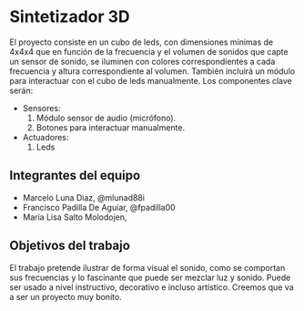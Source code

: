 ﻿# Sintetizador 3D

El proyecto consiste en un cubo de leds, con dimensiones mínimas de 4x4x4 que en función de la frecuencia y el volumen de sonidos que capte un sensor de sonido, se iluminen con colores correspondientes a cada frecuencia y altura correspondiente al volumen. También incluirá un módulo para interactuar con el cubo de leds manualmente.
Los componentes clave serán:

* Sensores:
  1. Módulo sensor de audio (micrófono).
  2. Botones para interactuar manualmente.
* Actuadores:
  1. Leds

## Integrantes del equipo

* Marcelo Luna Diaz, @mlunad88i
* Francisco Padilla De Aguiar, @fpadilla00
* Maria Lisa Salto Molodojen, 

## Objetivos del trabajo

El trabajo pretende ilustrar de forma visual el sonido, como se comportan sus frecuencias y lo fascinante que puede ser mezclar luz y sonido. Puede ser usado a nivel instructivo, decorativo e incluso artístico. Creemos que va a ser un proyecto muy bonito.
